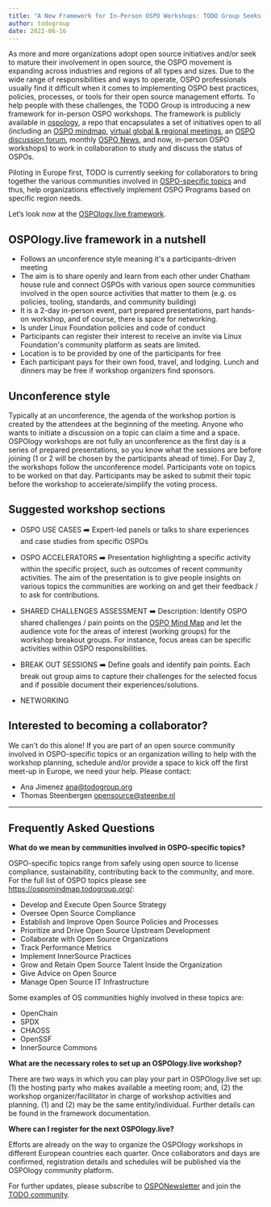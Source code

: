 ```yaml
---
title: "A New Framework for In-Person OSPO Workshops: TODO Group Seeks Collaborators"
author: todogroup
date: 2022-06-16
---
```


As more and more organizations adopt open source initiatives and/or seek to mature their involvement in open source, the OSPO movement is expanding 
across industries and regions of all types and sizes. Due to the wide range of responsibilities and ways to operate, OSPO professionals usually find 
it difficult when it comes to implementing OSPO best practices, policies, processes, or tools for their open source management efforts. To help people 
with these challenges, the TODO Group is introducing a new framework for in-person OSPO workshops. The framework is publicly available in [ospology](https://github.com/todogroup/ospology), a 
repo that encapsulates a set of initiatives open to all (including an [OSPO mindmap](https://ospomindmap.todogroup.org/), [virtual global & regional meetings](https://github.com/todogroup/ospology/tree/main/meetings#event-page-and-past-sessions), an 
[OSPO discussion forum](https://github.com/todogroup/ospology/discussions), monthly [OSPO News](https://github.com/todogroup/ospology/tree/main/newsletter), and now, in-person OSPO workshops) to work in collaboration to study and discuss the status of OSPOs.

Piloting in Europe first, TODO is currently seeking for collaborators to bring together the various communities involved in [OSPO-specific topics](https://ospomindmap.todogroup.org/) and thus, 
help organizations effectively implement OSPO Programs based on specific region needs.

Let’s look now at the [OSPOlogy.live framework](https://github.com/todogroup/ospology/blob/main/ospology-live/framework.md). 

## OSPOlogy.live framework in a nutshell

* Follows an unconference style meaning it's a participants-driven meeting
* The aim is to share openly and learn from each other under Chatham house rule and connect OSPOs with various open source communities involved in the open source activities that matter to them (e.g. os policies, tooling, standards, and community building)
* It is a 2-day in-person event, part prepared presentations, part hands-on workshop, and of course, there is space for networking.
* Is under Linux Foundation policies and code of conduct
* Participants can register their interest to receive an invite via Linux Foundation's community platform as seats are limited.
* Location is to be provided by one of the participants for free
* Each participant pays for their own food, travel, and lodging. Lunch and dinners may be free if workshop organizers find sponsors.

## Unconference style

Typically at an unconference, the agenda of the workshop portion is created by the attendees at the beginning of the meeting. 
Anyone who wants to initiate a discussion on a topic can claim a time and a space. OSPOlogy workshops are not fully an unconference 
as the first day is a series of prepared presentations, so you know what the sessions are before joining (1 or 2 will be chosen by the 
participants ahead of time). For Day 2, the workshops follow the unconference model. Participants vote on topics to be worked on that day. 
Participants may be asked to submit their topic before the workshop to accelerate/simplify the voting process.


## Suggested workshop sections

* OSPO USE CASES ➡️ Expert-led panels or talks to share experiences and case studies from specific OSPOs

* OSPO ACCELERATORS ➡️ Presentation highlighting a specific activity within the specific project, such as outcomes of recent community activities. The aim of the presentation is to give people insights on various topics the communities are working on and get their feedback / to ask for contributions.

* SHARED CHALLENGES ASSESSMENT ➡️ Description: Identify OSPO shared challenges / pain points on the [OSPO Mind Map](https://ospomindmap.todogroup.org/) and let the audience vote for the areas of interest (working groups) for the workshop breakout groups. For instance, focus areas can be specific activities within OSPO responsibilities.

* BREAK OUT SESSIONS ➡️ Define goals and identify pain points. Each break out group aims to capture their challenges for the selected focus and if possible document their experiences/solutions.

* NETWORKING


## Interested to becoming a collaborator?

We can't do this alone! If you are part of an open source community involved in OSPO-specific topics or an organization willing to help with the workshop planning, schedule and/or provide a space to kick off the first meet-up in Europe, we need your help. Please contact:

* Ana Jimenez ana@todogroup.org
* Thomas Steenbergen opensource@steenbe.nl

*** 

## Frequently Asked Questions

**What do we mean by communities involved in OSPO-specific topics?**

OSPO-specific topics range from safely using open source to license compliance, sustainability, contributing back to the community, and more. 
For the full list of OSPO topics please see https://ospomindmap.todogroup.org/:

* Develop and Execute Open Source Strategy
* Oversee Open Source Compliance
* Establish and Improve Open Source Policies and Processes
* Prioritize and Drive Open Source Upstream Development
* Collaborate with Open Source Organizations
* Track Performance Metrics
* Implement InnerSource Practices
* Grow and Retain Open Source Talent Inside the Organization
* Give Advice on Open Source
* Manage Open Source IT Infrastructure

Some examples of OS communities highly involved in these topics are:

* OpenChain
* SPDX
* CHAOSS
* OpenSSF
* InnerSource Commons

**What are the necessary roles to set up an OSPOlogy.live workshop?**

There are two ways in which you can play your part in OSPOlogy.live set up: (1) the hosting party who makes available a meeting room; and, 
(2) the workshop organizer/facilitator in charge of workshop activities and planning. (1) and (2) may be the same entity/individual. 
Further details can be found in the framework documentation. 

**Where can I register for the next OSPOlogy.live?**

Efforts are already on the way to organize the OSPOlogy workshops in different European countries each quarter. 
Once collaborators and days are confirmed, registration details and schedules will be published via the OSPOlogy community platform.

For further updates, please subscribe to [OSPONewsletter](https://www.getrevue.co/profile/osponews) and join the [TODO community](https://todogroup.org/members/).




